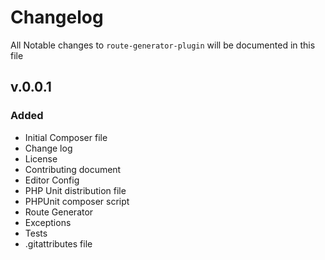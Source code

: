 # Changelog

All Notable changes to `route-generator-plugin` will be documented in this file

## v.0.0.1

### Added
- Initial Composer file
- Change log
- License
- Contributing document
- Editor Config
- PHP Unit distribution file
- PHPUnit composer script
- Route Generator
- Exceptions
- Tests
- .gitattributes file
